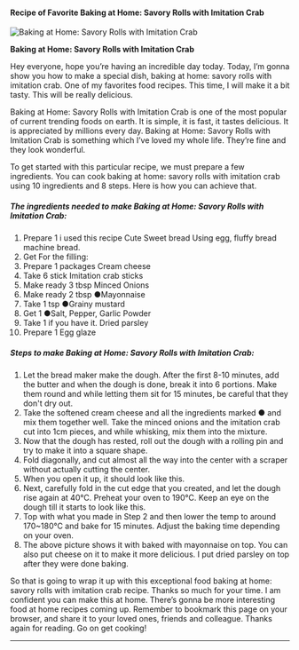             

#### Recipe of Favorite Baking at Home: Savory Rolls with Imitation Crab

![Baking at Home: Savory Rolls with Imitation Crab](https://img-global.cpcdn.com/recipes/5727347650068480/751x532cq70/baking-at-home-savory-rolls-with-imitation-crab-recipe-main-photo.jpg)

**Baking at Home: Savory Rolls with Imitation Crab**

Hey everyone, hope you’re having an incredible day today. Today, I’m gonna show you how to make a special dish, baking at home: savory rolls with imitation crab. One of my favorites food recipes. This time, I will make it a bit tasty. This will be really delicious.

Baking at Home: Savory Rolls with Imitation Crab is one of the most popular of current trending foods on earth. It is simple, it is fast, it tastes delicious. It is appreciated by millions every day. Baking at Home: Savory Rolls with Imitation Crab is something which I’ve loved my whole life. They’re fine and they look wonderful.

To get started with this particular recipe, we must prepare a few ingredients. You can cook baking at home: savory rolls with imitation crab using 10 ingredients and 8 steps. Here is how you can achieve that.

##### The ingredients needed to make Baking at Home: Savory Rolls with Imitation Crab:

1.  Prepare 1 i used this recipe Cute Sweet bread Using egg, fluffy bread machine bread.
2.  Get For the filling:
3.  Prepare 1 packages Cream cheese
4.  Take 6 stick Imitation crab sticks
5.  Make ready 3 tbsp Minced Onions
6.  Make ready 2 tbsp ●Mayonnaise
7.  Take 1 tsp ●Grainy mustard
8.  Get 1 ●Salt, Pepper, Garlic Powder
9.  Take 1 if you have it. Dried parsley
10.  Prepare 1 Egg glaze

##### Steps to make Baking at Home: Savory Rolls with Imitation Crab:

1.  Let the bread maker make the dough. After the first 8-10 minutes, add the butter and when the dough is done, break it into 6 portions. Make them round and while letting them sit for 15 minutes, be careful that they don't dry out.
2.  Take the softened cream cheese and all the ingredients marked ● and mix them together well. Take the minced onions and the imitation crab cut into 1cm pieces, and while whisking, mix them into the mixture.
3.  Now that the dough has rested, roll out the dough with a rolling pin and try to make it into a square shape.
4.  Fold diagonally, and cut almost all the way into the center with a scraper without actually cutting the center.
5.  When you open it up, it should look like this.
6.  Next, carefully fold in the cut edge that you created, and let the dough rise again at 40°C. Preheat your oven to 190°C. Keep an eye on the dough till it starts to look like this.
7.  Top with what you made in Step 2 and then lower the temp to around 170~180°C and bake for 15 minutes. Adjust the baking time depending on your oven.
8.  The above picture shows it with baked with mayonnaise on top. You can also put cheese on it to make it more delicious. I put dried parsley on top after they were done baking.

So that is going to wrap it up with this exceptional food baking at home: savory rolls with imitation crab recipe. Thanks so much for your time. I am confident you can make this at home. There’s gonna be more interesting food at home recipes coming up. Remember to bookmark this page on your browser, and share it to your loved ones, friends and colleague. Thanks again for reading. Go on get cooking!

* * *
